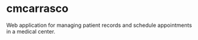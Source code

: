 # cmcarrasco
Web application for managing patient records and schedule appointments in a medical center.
